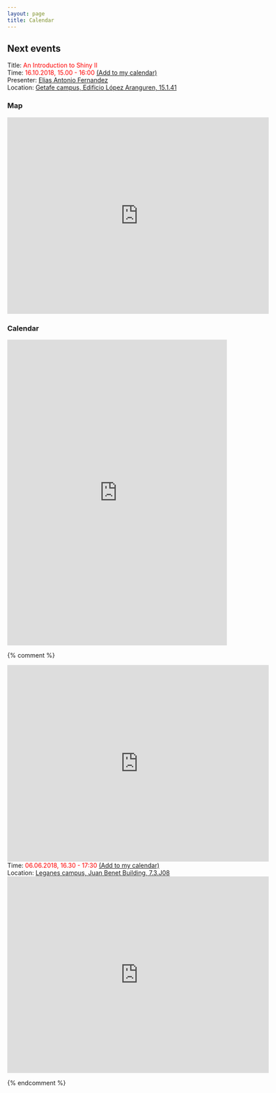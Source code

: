 ```yaml
---
layout: page
title: Calendar
---
```


## Next events

<div class="highlighter-black"> Title: <span style="color:red;"> An Introduction to Shiny II </span> </div>
<div class="highlighter-black"> Time:  <span style="color:red;"> 16.10.2018, 15.00 - 16:00 </span>
	<a href="https://calendar.google.com/calendar/r/eventedit?
	text=CodingClubUC3M
	&dates=20181016T130000Z/20181016T150000Z
	&details=For+details,+link+here:+https://codingclubuc3m.github.io/calendar.html
	&location=Edificio+López+Aranguren+15.1.41
	&sf=true
	&output=xml"
	target="_blank" rel="nofollow">(Add to my calendar)</a> 
</div> 
<div class="highlighter-black"> Presenter: <a href="https://www.linkedin.com/in/antonio-el%C3%ADas-fern%C3%A1ndez-656ab495/" class="highlighter-red"> Elias Antonio Fernandez </a></div> 
<div class="highlighter-black"> Location: <a href="https://goo.gl/maps/CpkZ74eUb4E2"> Getafe campus, Edificio López Aranguren, 15.1.41 </a> </div>

### Map

<iframe src="https://www.google.com/maps/embed?pb=!1m18!1m12!1m3!1d760.5369740139768!2d-3.7268410707557384!3d40.31687509871106!2m3!1f0!2f0!3f0!3m2!1i1024!2i768!4f13.1!3m3!1m2!1s0xd4220b917629175%3A0xe88b2f626003db99!2sEdificio+L%C3%B3pez+Aranguren%2C+Calle+Madrid%2C+126%2C+28903+Getafe%2C+Madrid!5e0!3m2!1sen!2ses!4v1536244605656" width="600" height="450" frameborder="0" style="border:0" allowfullscreen></iframe>

### Calendar


<iframe src="https://calendar.google.com/calendar/embed?height=600&amp;wkst=2&amp;hl=en_GB&amp;bgcolor=%23FFFFFF&amp;src=coding.club.uc3m%40gmail.com&amp;color=%23125A12&amp;src=uc3m.es_rf416kf90mttgqjks6vj4kfdbo%40group.calendar.google.com&amp;color=%23333333&amp;ctz=Europe%2FMadrid" style="border-width:0" width="100%" height="700" frameborder="0" scrolling="no"></iframe>

{% comment %}

<iframe src="https://www.google.com/maps/embed?pb=!1m18!1m12!1m3!1d3042.278666502382!2d-3.72598171337128!3d40.31397255912516!2m3!1f0!2f0!3f0!3m2!1i1024!2i768!4f13.1!3m3!1m2!1s0xd4220bee09d184d%3A0x799904d05c39a14f!2sCampomanes+Building!5e0!3m2!1sen!2ses!4v1527755233840" width="600" height="450" frameborder="0" style="border:0" allowfullscreen></iframe>


<div class="highlighter-black"> Time:  <span style="color:red;"> 06.06.2018, 16.30 - 17:30 </span>
	<a href="https://calendar.google.com/calendar/r/eventedit?
	text=CodingClubUC3M
	&dates=20180523T153000Z/20180523T163000Z
	&details=For+details,+link+here:+https://codingclubuc3m.github.io/calendar.html
	&location=Juan+Benet+Building+7.3.J08
	&sf=true
	&output=xml"
	target="_blank" rel="nofollow">(Add to my calendar)</a> 
</div> 

<div class="highlighter-black"> Location: <a href="https://www.google.com/maps/place/Juan+Benet+Building/@40.3340949,-3.7665842,18z/data=!3m1!4b1!4m5!3m4!1s0xd41898b6414e047:0x8f09ae494530ed2d!8m2!3d40.3340949!4d-3.7654872"> Leganes campus, Juan Benet Building, 7.3.J08 </a> </div>

<iframe src="https://www.google.com/maps/embed?pb=!1m18!1m12!1m3!1d1520.685959107762!2d-3.766581541822838!3d40.33409489484368!2m3!1f0!2f0!3f0!3m2!1i1024!2i768!4f13.1!3m3!1m2!1s0xd41898b6414e047%3A0x8f09ae494530ed2d!2sJuan+Benet+Building!5e0!3m2!1sen!2ses!4v1525163029106" width="600" height="450" frameborder="0" style="border:0" allowfullscreen></iframe> 


{% endcomment %}